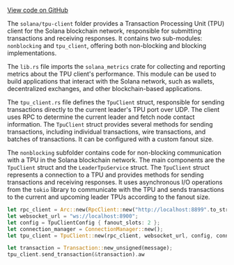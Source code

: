 [View code on GitHub](https://github.com/solana-labs/solana/tree/master/na/tpu-client)

The `solana/tpu-client` folder provides a Transaction Processing Unit (TPU) client for the Solana blockchain network, responsible for submitting transactions and receiving responses. It contains two sub-modules: `nonblocking` and `tpu_client`, offering both non-blocking and blocking implementations.

The `lib.rs` file imports the `solana_metrics` crate for collecting and reporting metrics about the TPU client's performance. This module can be used to build applications that interact with the Solana network, such as wallets, decentralized exchanges, and other blockchain-based applications.

The `tpu_client.rs` file defines the `TpuClient` struct, responsible for sending transactions directly to the current leader's TPU port over UDP. The client uses RPC to determine the current leader and fetch node contact information. The `TpuClient` struct provides several methods for sending transactions, including individual transactions, wire transactions, and batches of transactions. It can be configured with a custom fanout size.

The `nonblocking` subfolder contains code for non-blocking communication with a TPU in the Solana blockchain network. The main components are the `TpuClient` struct and the `LeaderTpuService` struct. The `TpuClient` struct represents a connection to a TPU and provides methods for sending transactions and receiving responses. It uses asynchronous I/O operations from the `tokio` library to communicate with the TPU and sends transactions to the current and upcoming leader TPUs according to the fanout size.

```rust
let rpc_client = Arc::new(RpcClient::new("http://localhost:8899".to_string()));
let websocket_url = "ws://localhost:8900";
let config = TpuClientConfig { fanout_slots: 2 };
let connection_manager = ConnectionManager::new();
let tpu_client = TpuClient::new(rpc_client, websocket_url, config, connection_manager).await?;
```

```rust
let transaction = Transaction::new_unsigned(message);
tpu_client.send_transaction(&transaction).aw